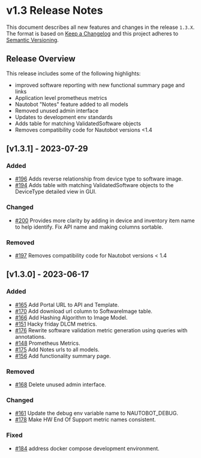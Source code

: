# v1.3 Release Notes

This document describes all new features and changes in the release `1.3.X`. The format is based on [Keep a Changelog](https://keepachangelog.com/en/1.0.0/) and this project adheres to [Semantic Versioning](https://semver.org/spec/v2.0.0.html).

## Release Overview
This release includes some of the following highlights:

 - improved software reporting with new functional summary page and links
 - Application level prometheus metrics
 - Nautobot "Notes" feature added to all models
 - Removed unused admin interface
 - Updates to development env standards
 - Adds table for matching ValidatedSoftware objects
 - Removes compatibility code for Nautobot versions <1.4

## [v1.3.1] - 2023-07-29

### Added
- [#196](https://github.com/nautobot/nautobot-plugin-device-lifecycle-mgmt/pull/196) Adds reverse relationship from device type to software image.
- [#194](https://github.com/nautobot/nautobot-plugin-device-lifecycle-mgmt/pull/194) Adds table with matching ValidatedSoftware objects to the DeviceType detailed view in GUI.

### Changed
- [#200](https://github.com/nautobot/nautobot-plugin-device-lifecycle-mgmt/pull/200) Provides more clarity by adding in device and inventory item name to help identify. Fix API name and making columns sortable.

### Removed
- [#197](https://github.com/nautobot/nautobot-plugin-device-lifecycle-mgmt/pull/197) Removes compatibility code for Nautobot versions < 1.4

## [v1.3.0] - 2023-06-17

### Added
- [#165](https://github.com/nautobot/nautobot-plugin-device-lifecycle-mgmt/pull/165) Add Portal URL to API and Template.
- [#170](https://github.com/nautobot/nautobot-plugin-device-lifecycle-mgmt/pull/170) Add download url column to SoftwareImage table.
- [#166](https://github.com/nautobot/nautobot-plugin-device-lifecycle-mgmt/pull/166) Add Hashing Algorithm to Image Model.
- [#151](https://github.com/nautobot/nautobot-plugin-device-lifecycle-mgmt/pull/151) Hacky friday DLCM metrics.
- [#176](https://github.com/nautobot/nautobot-plugin-device-lifecycle-mgmt/pull/176) Rewrite software validation metric generation using queries with annotations.
- [#148](https://github.com/nautobot/nautobot-plugin-device-lifecycle-mgmt/pull/148) Prometheus Metrics.
- [#175](https://github.com/nautobot/nautobot-plugin-device-lifecycle-mgmt/pull/175) Add Notes urls to all models.
- [#156](https://github.com/nautobot/nautobot-plugin-device-lifecycle-mgmt/pull/156) Add functionality summary page.

### Removed
- [#168](https://github.com/nautobot/nautobot-plugin-device-lifecycle-mgmt/pull/168) Delete unused admin interface.

### Changed
- [#161](https://github.com/nautobot/nautobot-plugin-device-lifecycle-mgmt/pull/161) Update the debug env variable name to NAUTOBOT_DEBUG.
- [#178](https://github.com/nautobot/nautobot-plugin-device-lifecycle-mgmt/pull/178) Make HW End Of Support metric names consistent.

### Fixed
- [#184](https://github.com/nautobot/nautobot-plugin-device-lifecycle-mgmt/pull/184) address docker compose development environment.
